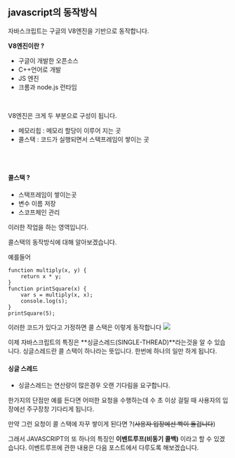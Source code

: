 ## javascript의 동작방식
 
자바스크립트는 구글의 V8엔진을 기반으로 동작합니다.

**V8엔진이란 ?**
- 구글이 개발한 오픈소스
- C++언어로 개발
- JS 엔진
- 크롬과 node.js 런타임
<BR>

V8엔진은 크게 두 부분으로 구성이 됩니다.
- 메모리힙 : 메모리 할당이 이루어 지는 곳
- 콜스택 : 코드가 실행되면서 스택프레임이 쌓이는 곳

<BR><BR>
#### 콜스택 ?
- 스택프레임이 쌓이는곳
- 변수 이름 저장
- 스코프체인 관리
  
이러한 작업을 하는 영역입니다.
  
콜스택의 동작방식에 대해 알아보겠습니다.

예를들어 
```
function multiply(x, y) {
    return x * y;
}
function printSquare(x) {
    var s = multiply(x, x);
    console.log(s);
}
printSquare(5);
```
  이러한 코드가 있다고 가정하면
  콜 스택은 이렇게 동작합니다
  ![](https://velog.velcdn.com/images/baeeunwoo/post/a1958794-1fcf-45a9-9b20-68e48f3ae86a/image.png)

  이제 자바스크립트의 특징은 **싱글스레드(SINGLE-THREAD)**라는것을 알 수 있습니다.
  싱글스레드란 콜 스택이 하나라는 뜻입니다. 한번에 하나의 일만 하게 됩니다.
  
#### 싱글 스레드

- 싱글스레드는 연산량이 많은경우 오랜 기다림을 요구합니다.
  
 
한가지의 단점만 예를 든다면 어떠한 요청을 수행하는데 수 초 이상 걸릴 때
  사용자의 입장에선 주구장창 기다리게 됩니다.
  
만약 그런 요청이 콜 스택에 자꾸 쌓이게 된다면 ?(~~사용자 입장에선 빡이 돌겁니다~~)

  그래서 JAVASCRIPT의 또 하나의 특징인 **이벤트루프(비동기 콜백)** 이라고 할 수 있겠습니다. 이벤트루프에 관한 내용은 다음 포스트에서 다루도록 해보겠습니다.
